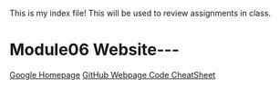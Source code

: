 This is my index file! This will be used to review assignments in class. 
# Module06 Website---
[Google Homepage](https://www.google.com "Google's Homepage")
[GitHub Webpage Code CheatSheet](https://github.com/adam-p/markdown-here/wiki/Markdown-Cheatsheet)
